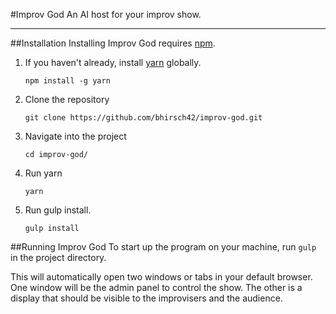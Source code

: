 #Improv God
An AI host for your improv show.

---

##Installation
Installing Improv God requires [npm](https://www.npmjs.com/).
 1. If you haven't already, install [yarn](https://code.facebook.com/posts/1840075619545360) globally.

    `npm install -g yarn`
 2. Clone the repository

    `git clone https://github.com/bhirsch42/improv-god.git`
 3. Navigate into the project
    
    `cd improv-god/`
 4. Run yarn

    `yarn`
 5. Run gulp install.

    `gulp install`

##Running Improv God
To start up the program on your machine, run `gulp` in the project directory.

This will automatically open two windows or tabs in your default browser. One window will be the admin panel to control the show. The other is a display that should be visible to the improvisers and the audience.
